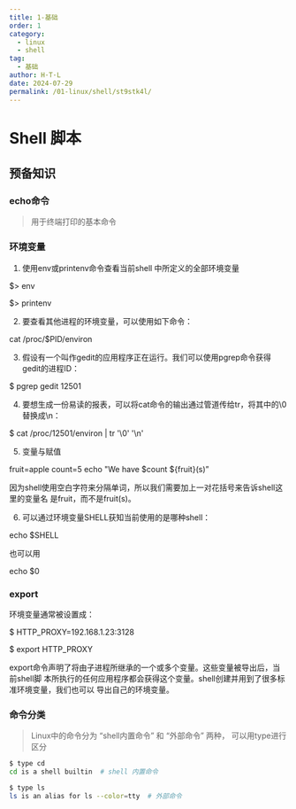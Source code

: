 ```yaml
---
title: 1-基础
order: 1
category:
  - linux
  - shell
tag:
  - 基础
author: H·T·L
date: 2024-07-29
permalink: /01-linux/shell/st9stk4l/
---
```

# Shell 脚本





## 预备知识

### echo命令

> 用于终端打印的基本命令

### 环境变量

1. 使用env或printenv命令查看当前shell 中所定义的全部环境变量

$> env

$> printenv

2. 要查看其他进程的环境变量，可以使用如下命令：

cat /proc/$PID/environ

3. 假设有一个叫作gedit的应用程序正在运行。我们可以使用pgrep命令获得gedit的进程ID：

$ pgrep gedit 12501

4. 要想生成一份易读的报表，可以将cat命令的输出通过管道传给tr，将其中的\0替换成\n：

$ cat /proc/12501/environ | tr '\0' '\n'

5. 变量与赋值

fruit=apple
count=5
echo "We have $count ${fruit}(s)”

因为shell使用空白字符来分隔单词，所以我们需要加上一对花括号来告诉shell这里的变量名 是fruit，而不是fruit(s)。

6. 可以通过环境变量SHELL获知当前使用的是哪种shell：

echo $SHELL

也可以用

echo $0



### export

环境变量通常被设置成：

$ HTTP_PROXY=192.168.1.23:3128 

$ export HTTP_PROXY

export命令声明了将由子进程所继承的一个或多个变量。这些变量被导出后，当前shell脚 本所执行的任何应用程序都会获得这个变量。shell创建并用到了很多标准环境变量，我们也可以 导出自己的环境变量。





### 命令分类

>  Linux中的命令分为  “shell内置命令” 和 “外部命令”  两种， 可以用type进行区分

```bash
$ type cd 
cd is a shell builtin  # shell 内置命令

$ type ls
ls is an alias for ls --color=tty  # 外部命令
```











